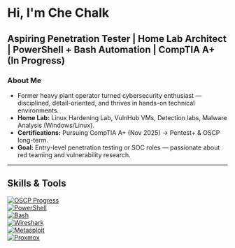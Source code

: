 # Hi, I'm Che Chalk  

## Aspiring Penetration Tester | Home Lab Architect | PowerShell + Bash Automation | CompTIA A+ (In Progress)  

### About Me  
- Former heavy plant operator turned cybersecurity enthusiast — disciplined, detail-oriented, and thrives in hands-on technical environments.  
- **Home Lab:** Linux Hardening Lab, VulnHub VMs, Detection labs, Malware Analysis (Windows/Linux).  
- **Certifications:** Pursuing CompTIA A+ (Nov 2025) → Pentest+ & OSCP long-term.  
- **Goal:** Entry-level penetration testing or SOC roles — passionate about red teaming and vulnerability research.  

---

## Skills & Tools  

[![OSCP Progress](https://img.shields.io/badge/OSCP-In_Progress-orange?logo=offensive-security&logoColor=white)](https://)  
[![PowerShell](https://img.shields.io/badge/PowerShell-5391FE?logo=powershell&logoColor=white)](https://)  
[![Bash](https://img.shields.io/badge/Bash-4EAA25?logo=gnu-bash&logoColor=white)](https://)  
[![Wireshark](https://img.shields.io/badge/Wireshark-1679A7?logo=wireshark&logoColor=white)](https://)  
[![Metasploit](https://img.shields.io/badge/Metasploit-FF0000?logo=metasploit&logoColor=white)](https://)  
[![Proxmox](https://img.shields.io/badge/Proxmox-E57000?logo=proxmox&logoColor=white)](https://)  
